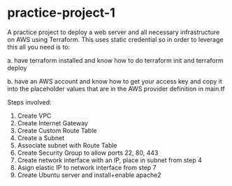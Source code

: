 # practice-project-1
 
A practice project to deploy a web server and all necessary infrastructure on AWS using Terraform. This uses static credential so in order to leverage this all you need is to:

a. have terraform installed and know how to do terraform init and terraform deploy

b. have an AWS account and know how to get your access key and copy it into the placeholder values that are in the AWS provider definition in main.tf

Steps involved:
1. Create VPC
2. Create Internet Gateway
3. Create Custom Route Table
4. Create a Subnet
5. Associate subnet with Route Table
6. Create Security Group to allow ports 22, 80, 443
7. Create network interface with an IP, place in subnet from step 4
8. Asign elastic IP to network interface from step 7
9. Create Ubuntu server and install+enable apache2



